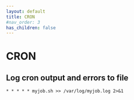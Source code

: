 ```yaml
---
layout: default
title: CRON
#nav_order: 3
has_children: false
---
```


# CRON

## Log cron output and errors to file
`* * * * * myjob.sh >> /var/log/myjob.log 2>&1`
